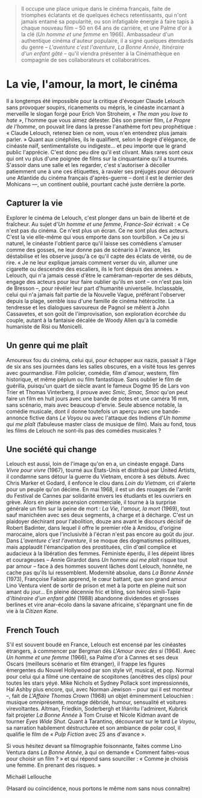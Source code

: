 > Il occupe une place unique dans le cinéma français, faite de triomphes éclatants et de quelques échecs retentissants, qui n'ont jamais entamé sa popularité, ou son infatigable énergie à faire tapis à chaque nouveau film – 50 en 64 ans de carrière, et une Palme d'or à la clé (_Un homme et une femme_ en 1966). Ambassadeur d'un authentique cinéma d'auteur populaire, il a signé quelques étendards du genre – _L'aventure c'est l'aventure_, _La Bonne Année_, _Itinéraire d'un enfant gâté_ – qu'il viendra présenter à la Cinémathèque en compagnie de ses collaborateurs et collaboratrices.

# La vie, l'amour, la mort, le cinéma

Il a longtemps été impossible pour la critique d'évoquer Claude Lelouch sans provoquer soupirs, ricanements ou mépris, le cinéaste incarnant à merveille le slogan forgé pour Erich Von Stroheim, _« The man you love to hate »_, l'homme que vous aimez détester. Dès son premier film, _Le Propre de l'homme_, on pouvait lire dans la presse l'anathème fort peu prophétique : « Claude Lelouch, retenez bien ce nom, vous n'en entendrez plus jamais parler. » Quant aux cinéphiles, ils le qualifient, selon le degré d'élégance, de cinéaste naïf, sentimentaliste ou indigeste... et peu importe que le grand public l'apprécie. C'est donc peu dire qu'il est clivant. Mais rares sont ceux qui ont vu plus d'une poignée de films sur la cinquantaine qu'il a tournés. S'assoir dans une salle et les regarder, c'est s'autoriser à décoller patiemment une à une ces étiquettes, à ravaler ses préjugés pour découvrir une Atlantide du cinéma français d'après-guerre – dont il est le dernier des Mohicans —, un continent oublié, pourtant caché juste derrière la porte.

## Capturer la vie

Explorer le cinéma de Lelouch, c'est plonger dans un bain de liberté et de fraîcheur. Au sujet d'_Un homme et une femme_, _France-Soir_ écrivait : « Ce n'est pas du cinéma. Ce n'est plus un écran. Ce ne sont plus des acteurs. C'est la vie elle-même qui vous emporte dans son tourbillon. » Ce jeu si naturel, le cinéaste l'obtient parce qu'il laisse ses comédiens s'amuser comme des gosses, ne leur donne pas de scénario à l'avance, les déstabilise et les observe jusqu'à ce qu'il capte des éclats de vérité, ou de rire. « Je ne leur explique jamais comment verser du vin, allumer une cigarette ou descendre des escaliers, ils le font depuis des années. » Lelouch, qui n'a jamais cessé d'être le caméraman-reporter de ses débuts, engage des acteurs pour leur faire oublier qu'ils en sont – on n'est pas loin de Bresson –, pour révéler leur part d'humanité universelle. Inclassable, celui qui n'a jamais fait partie de la Nouvelle Vague, préférant l'observer depuis la plage, semble issu d'une famille de cinéma hétéroclite. La tendresse et les dialogues savoureux de Pagnol se mêlent à John Cassavetes, et son goût de l'improvisation, son exploration écorchée du couple, autant à la fantaisie décalée de Woody Allen qu'à la comédie humaniste de Risi ou Monicelli.

## Un genre qui me plaît

Amoureux fou du cinéma, celui qui, pour échapper aux nazis, passait à l'âge de six ans ses journées dans les salles obscures, en a visité tous les genres avec gourmandise. Film policier, comédie, film d'amour, western, film historique, et même péplum ou film fantastique. Sans oublier le film de guérilla, puisqu'un quart de siècle avant le fameux Dogme 95 de Lars von Trier et Thomas Vinterberg, il prouve avec _Smic, Smac, Smoc_ qu'on peut faire un film en huit jours avec une bande de potes et une caméra 16 mm, sans scénario, mais avec beaucoup d'envie. Seule absence notable, la comédie musicale, dont il donne toutefois un aperçu avec une bande-annonce fictive dans _Le Voyou_ ou avec l'attaque des Indiens d'_Un homme qui me plaît_ (fabuleuse master class de musique de film). Mais au fond, tous les films de Lelouch ne sont-ils pas des comédies musicales ?

## Une société qui change

Lelouch est aussi, loin de l'image qu'on en a, un cinéaste engagé. Dans _Vivre pour vivre_ (1967), tourné aux États-Unis et distribué par United Artists, il condamne sans détour la guerre du Vietnam, encore à ses débuts. Avec Chris Marker et Godard, il enfonce le clou dans _Loin du Vietnam_, cri d'alerte pour un peuple qu'on décime. En mai 1968, il est un des rouages de l'arrêt du Festival de Cannes par solidarité envers les étudiants et les ouvriers en grève. Alors en pleine ascension commerciale, il tourne à la surprise générale un film sur la peine de mort : _La Vie, l'amour, la mort_ (1969), tout sauf manichéen avec ses deux segments, à charge et à décharge. C'est un plaidoyer déchirant pour l'abolition, douze ans avant le discours décisif de Robert Badinter, dans lequel il offre le premier rôle à Amidou, d'origine marocaine, alors que l'inclusivité à l'écran n'est pas encore au goût du jour. Dans _L'aventure c'est l'aventure_, il se moque des dogmatismes politiques, mais applaudit l'émancipation des prostituées, clin d'œil complice et audacieux à la libération des femmes. Féministe éperdu, il les dépeint libres et courageuses – Annie Girardot dans _Un homme qui me plaît_ risque tout par amour – face à des hommes souvent lâches dont Lelouch, honnête, ne cache pas qu'ils lui ressemblent. Modernité absolue, dans _La Bonne Année_ (1973), Françoise Fabian apprend, le cœur battant, que son grand amour Lino Ventura vient de sortir de prison et met à la porte en pleine nuit son amant du jour... En pleine décennie fric et bling, son héros simili-Tapie d'_Itinéraire d'un enfant gâté_ (1988) abandonne dividendes et grosses berlines et vire anar-écolo dans la savane africaine, s'épargnant une fin de vie à la _Citizen Kane_.

## French Touch

S'il est souvent boudé en France, Lelouch est encensé par les cinéastes étrangers, à commencer par Bergman dès _L'Amour avec des si_ (1964). Avec _Un homme et une femme_ (1966), sa Palme d'or à Cannes et ses deux Oscars (meilleurs scénario et film étranger), il frappe les figures émergentes du Nouvel Hollywood par son style vif, musical, et pop. Normal pour celui qui a filmé une centaine de scopitones (ancêtres des clips) pour toutes les stars yéyé. Mike Nichols et Sydney Pollack sont impressionnés, Hal Ashby plus encore, qui, avec Norman Jewison – pour qui il est monteur –, fait de _L'Affaire Thomas Crown_ (1968) un objet éminemment Lelouchien : musique omniprésente, montage débridé, humour, sensualité et voitures virevoltantes. Altman, Friedkin, Soderbergh et Iñárritu l'admirent, Kubrick fait projeter _La Bonne Année_ à Tom Cruise et Nicole Kidman avant de tourner _Eyes Wide Shut_. Quant à Tarantino, découvrant sur le tard _Le Voyou_, sa narration habilement déstructurée et son ambiance de polar cool, il qualifie le film de « _Pulp Fiction_ avec 25 ans d'avance ».

Si vous hésitez devant sa filmographie foisonnante, faites comme Lino Ventura dans _La Bonne Année_, à qui on demande « Comment faites-vous pour choisir un film ? » et qui répond sans sourciller : « Comme je choisis une femme. En prenant des risques. »

<div class="author">Michaël Lellouche</div>

(Hasard ou coïncidence, nous portons le même nom sans nous connaître)
